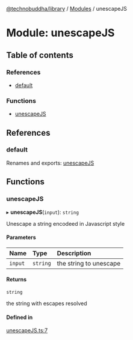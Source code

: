 [@technobuddha/library](../../README.md) / [Modules](../Modules.md) / unescapeJS

# Module: unescapeJS

## Table of contents

### References

- [default](unescapeJS.md#default)

### Functions

- [unescapeJS](unescapeJS.md#unescapejs)

## References

### default

Renames and exports: [unescapeJS](unescapeJS.md#unescapejs)

## Functions

### unescapeJS

▸ **unescapeJS**(`input`): `string`

Unescape a string encodeed in Javascript style

#### Parameters

| Name | Type | Description |
| :------ | :------ | :------ |
| `input` | `string` | the string to unescape |

#### Returns

`string`

the string with escapes resolved

#### Defined in

[unescapeJS.ts:7](../../src/unescapeJS.ts#L7)
